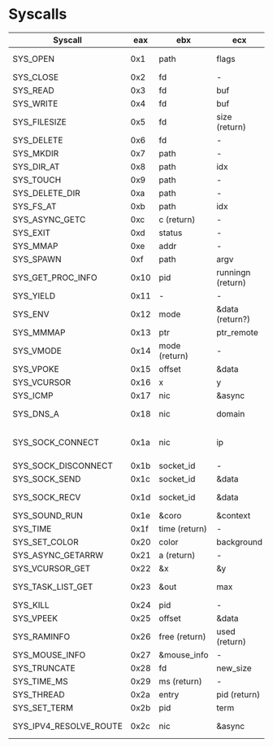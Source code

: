 # Syscalls

| Syscall | eax | ebx | ecx | edx | esi | edi |
|---------|-----|-----|-----|-----|-----|-----|
| SYS_OPEN | 0x1 | path | flags | fd (return)  | - | - |
| SYS_CLOSE | 0x2 | fd | - | - | - | - |
| SYS_READ | 0x3 | fd | buf | count | offset | - |
| SYS_WRITE | 0x4 | fd | buf | count | offset | - |
| SYS_FILESIZE | 0x5 | fd | size (return) | - | - | - |
| SYS_DELETE | 0x6 | fd | - | - | - | - |
| SYS_MKDIR | 0x7 | path | - | - | - | - |
| SYS_DIR_AT | 0x8 | path | idx | &dir_t | - | - |
| SYS_TOUCH | 0x9 | path | - | - | - | - |
| SYS_DELETE_DIR | 0xa | path | - | - | - | - |
| SYS_FS_AT | 0xb | path | idx | &fs_t | - | - |
| SYS_ASYNC_GETC | 0xc | c (return) | - | - | - | - |
| SYS_EXIT | 0xd | status | - | - | - | - |
| SYS_MMAP | 0xe | addr | - | - | - | - |
| SYS_SPAWN | 0xf | path | argv | envp | pid (return) | - |
| SYS_GET_PROC_INFO | 0x10 | pid | runningn (return) | - | - | - |
| SYS_YIELD | 0x11 | - | - | - | - | - |
| SYS_ENV | 0x12 | mode | &data (return?) | - | - | - |
| SYS_MMMAP | 0x13 | ptr | ptr_remote | pid | - | - |
| SYS_VMODE | 0x14 | mode (return) | - | - | - | - |
| SYS_VPOKE | 0x15 | offset | &data | range | - | - |
| SYS_VCURSOR | 0x16 | x | y | - | - | - |
| SYS_ICMP | 0x17 | nic | &async | ip | &route | - |
| SYS_DNS_A | 0x18 | nic | domain | result (return) | - | - |
| SYS_SOCK_CONNECT | 0x1a | nic | ip | port | socket_type / socket_id (return) | - |
| SYS_SOCK_DISCONNECT | 0x1b | socket_id | - | - | - | - |
| SYS_SOCK_SEND | 0x1c | socket_id | &data | size | - | - |
| SYS_SOCK_RECV | 0x1d | socket_id | &data | size | bytes (return) | - |
| SYS_SOUND_RUN | 0x1e | &coro | &context | - | - | - |
| SYS_TIME | 0x1f | time (return) | - | - | - | - |
| SYS_SET_COLOR | 0x20 | color | background | - | - | - |
| SYS_ASYNC_GETARRW | 0x21 | a (return) | - | - | - | - |
| SYS_VCURSOR_GET | 0x22 | &x | &y | - | - | - |
| SYS_TASK_LIST_GET | 0x23 | &out | max | actual (return) | - | - |
| SYS_KILL | 0x24 | pid | - | - | - | - |
| SYS_VPEEK | 0x25 | offset | &data | range | - | - |
| SYS_RAMINFO | 0x26 | free (return) | used (return) | - | - | - |
| SYS_MOUSE_INFO | 0x27 | &mouse_info | - | - | - | - |
| SYS_TRUNCATE | 0x28 | fd | new_size | - | - | - |
| SYS_TIME_MS | 0x29 | ms (return)  | - | - | - | - |
| SYS_THREAD | 0x2a | entry | pid (return) | - | - | - |
| SYS_SET_TERM | 0x2b | pid | term | - | - | - |
| SYS_IPV4_RESOLVE_ROUTE | 0x2c | nic | &async | ip | &mac (return) | - |
